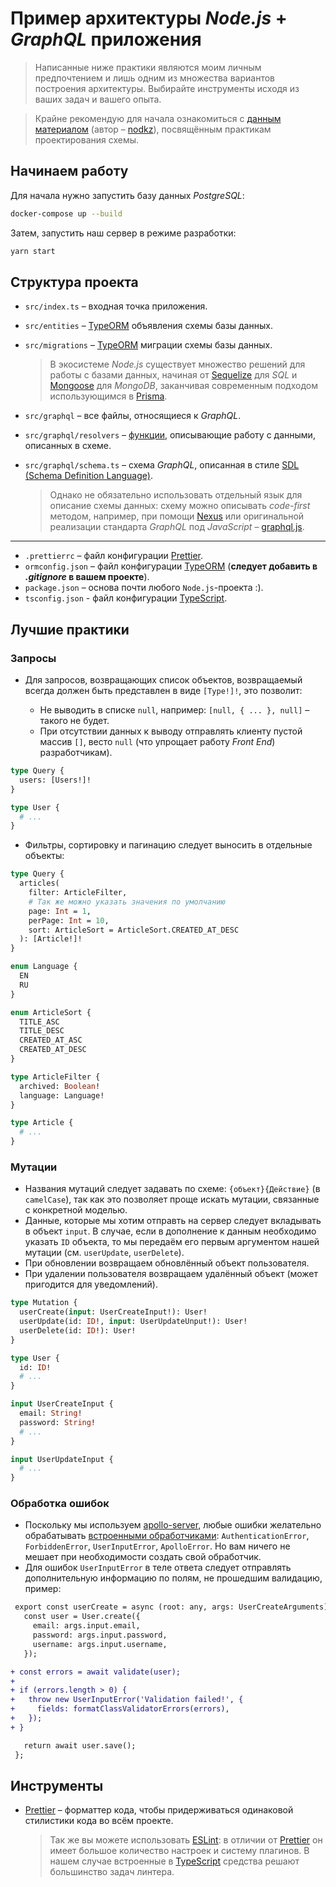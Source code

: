 # Пример архитектуры _Node.js_ + _GraphQL_ приложения

> Написанные ниже практики являются моим личным предпочтением и лишь одним из множества вариантов построения архитектуры. Выбирайте инструменты исходя из ваших задач и вашего опыта.

> Крайне рекомендую для начала ознакомиться с [данным материалом](https://github.com/nodkz/conf-talks/tree/master/articles/graphql/schema-design) (автор – [nodkz](https://github.com/nodkz)), посвящённым практикам проектирования схемы.

## Начинаем работу

Для начала нужно запустить базу данных _PostgreSQL_:

```sh
docker-compose up --build
```

Затем, запустить наш сервер в режиме разработки:

```sh
yarn start
```

## Структура проекта

- `src/index.ts` – входная точка приложения.
- `src/entities` – [TypeORM](https://typeorm.io/#/) объявления схемы базы данных.
- `src/migrations` – [TypeORM](https://typeorm.io/#/) миграции схемы базы данных.

  > В экосистеме _Node.js_ существует множество решений для работы с базами данных, начиная от [Sequelize](https://sequelize.org/) для _SQL_ и [Mongoose](https://mongoosejs.com/) для _MongoDB_, заканчивая современным подходом использующимся в [Prisma](https://www.prisma.io/).

- `src/graphql` – все файлы, относящиеся к _GraphQL_.
- `src/graphql/resolvers` – [функции](https://www.apollographql.com/docs/graphql-tools/resolvers/), описывающие работу с данными, описанных в схеме.
- `src/graphql/schema.ts` – схема _GraphQL_, описанная в стиле [SDL (Schema
  Definition Language)](https://graphql.org/learn/schema/).

  > Однако не обязательно использовать отдельный язык для описание схемы данных: схему можно описывать _code-first_ методом, например, при помощи [Nexus](https://nexus.js.org/) или оригинальной реализации стандарта _GraphQL_ под _JavaScript_ – [graphql.js](https://graphql.org/graphql-js/type/).

---

- `.prettierrc` – файл конфигурации [Prettier](https://prettier.io/).
- `ormconfig.json` – файл конфигурации [TypeORM](https://typeorm.io/#/) (**следует добавить в _.gitignore_ в вашем проекте**).
- `package.json` – основа почти любого `Node.js`-проекта :).
- `tsconfig.json` - файл конфигурации [TypeScript](http://www.typescriptlang.org/).

## Лучшие практики

### Запросы

- Для запросов, возвращающих список объектов, возвращаемый всегда должен быть представлен в виде `[Type!]!`, это позволит:

  - Не выводить в списке `null`, например: `[null, { ... }, null]` – такого не будет.
  - При отсутствии данных к выводу отправлять клиенту пустой массив `[]`, весто `null` (что упрощает работу _Front End_) разработчикам).

```graphql
type Query {
  users: [Users!]!
}

type User {
  # ...
}
```

- Фильтры, сортировку и пагинацию следует выносить в отдельные объекты:

```graphql
type Query {
  articles(
    filter: ArticleFilter,
    # Так же можно указать значения по умолчанию
    page: Int = 1,
    perPage: Int = 10,
    sort: ArticleSort = ArticleSort.CREATED_AT_DESC
  ): [Article!]!
}

enum Language {
  EN
  RU
}

enum ArticleSort {
  TITLE_ASC
  TITLE_DESC
  CREATED_AT_ASC
  CREATED_AT_DESC
}

type ArticleFilter {
  archived: Boolean!
  language: Language!
}

type Article {
  # ...
}
```

### Мутации

- Названия мутаций следует задавать по схеме: `{объект}{Действие}` (в `camelCase`), так как это позволяет проще искать мутации, связанные с конкретной моделью.
- Данные, которые мы хотим отправть на сервер следует вкладывать в объект `input`. В случае, если в дополнение к данным необходимо указать `ID` объекта, то мы передаём его первым аргументом нашей мутации (см. `userUpdate`, `userDelete`).
- При обновлении возвращаем обновлённый объект пользователя.
- При удалении пользователя возвращаем удалённый объект (может пригодится для уведомлений).

```graphql
type Mutation {
  userCreate(input: UserCreateInput!): User!
  userUpdate(id: ID!, input: UserUpdateUnput!): User!
  userDelete(id: ID!): User!
}

type User {
  id: ID!
  # ...
}

input UserCreateInput {
  email: String!
  password: String!
  # ...
}

input UserUpdateInput {
  # ...
}
```

### Обработка ошибок

- Поскольку мы используем [apollo-server](https://www.apollographql.com/docs/apollo-server/), любые ошибки желательно обрабатывать [встроенными обработчиками](https://www.apollographql.com/docs/apollo-server/data/errors/): `AuthenticationError`, `ForbiddenError`, `UserInputError`, `ApolloError`. Но вам ничего не мешает при необходимости создать свой обработчик.
- Для ошибок `UserInputError` в теле ответа следует отправлять дополнительную информацию по полям, не прошедшим валидацию, пример:

```diff
 export const userCreate = async (root: any, args: UserCreateArguments) => {
   const user = User.create({
     email: args.input.email,
     password: args.input.password,
     username: args.input.username,
   });

+ const errors = await validate(user);
+
+ if (errors.length > 0) {
+   throw new UserInputError('Validation failed!', {
+     fields: formatClassValidatorErrors(errors),
+   });
+ }

   return await user.save();
 };
```

## Инструменты

- [Prettier](https://prettier.io/) – форматтер кода, чтобы придерживаться
  одинаковой стилистики кода во всём проекте.

  > Так же вы можете использовать [ESLint](https://eslint.org/): в отличии от [Prettier](https://prettier.io/) он имеет большое количество настроек и систему плагинов. В нашем случае встроенные в [TypeScript](http://www.typescriptlang.org/) средства решают большинство задач линтера.
